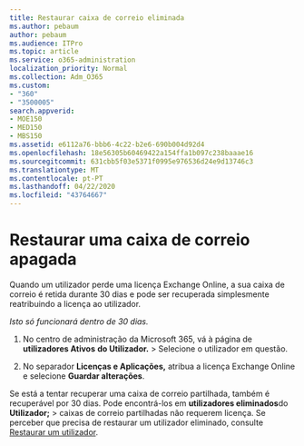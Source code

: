 ```yaml
---
title: Restaurar caixa de correio eliminada
ms.author: pebaum
author: pebaum
ms.audience: ITPro
ms.topic: article
ms.service: o365-administration
localization_priority: Normal
ms.collection: Adm_O365
ms.custom:
- "360"
- "3500005"
search.appverid:
- MOE150
- MED150
- MBS150
ms.assetid: e6112a76-bbb6-4c22-b2e6-690b004d92d4
ms.openlocfilehash: 18e56305b60469422a154ffa1b097c238baaae16
ms.sourcegitcommit: 631cbb5f03e5371f0995e976536d24e9d13746c3
ms.translationtype: MT
ms.contentlocale: pt-PT
ms.lasthandoff: 04/22/2020
ms.locfileid: "43764667"
---
```

# <a name="restore-a-deleted-mailbox"></a>Restaurar uma caixa de correio apagada

Quando um utilizador perde uma licença Exchange Online, a sua caixa de correio é retida durante 30 dias e pode ser recuperada simplesmente reatribuindo a licença ao utilizador.
  
 *Isto só funcionará dentro de 30 dias.*  
  
1. No centro de administração da Microsoft 365, vá à página de **utilizadores Ativos** **do Utilizador.** \> Selecione o utilizador em questão.

2. No separador **Licenças e Aplicações,** atribua a licença Exchange Online e selecione **Guardar alterações**.

Se está a tentar recuperar uma caixa de correio partilhada, também é recuperável por 30 dias. Pode encontrá-los em **utilizadores eliminados**do **Utilizador;** \> caixas de correio partilhadas não requerem licença. Se perceber que precisa de restaurar um utilizador eliminado, consulte [Restaurar um utilizador](https://docs.microsoft.com/office365/admin/add-users/restore-user).
  